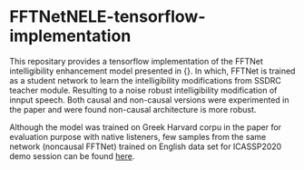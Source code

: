 # FFTNetNELE-tensorflow-implementation
This repositary provides a tensorflow implementation of the FFTNet intelligibility enhancement model presented in {}. In which, FFTNet is trained as a student network to learn the intelligibility modifications from SSDRC teacher module. Resulting to a noise robust intelligibility modification of innput speech.
Both causal and non-causal versions were experimented in the paper and were found non-causal architecture is more robust.

Although the model was trained on Greek Harvard corpu in the paper for evaluation purpose with native listeners, few samples from the same network (noncausal FFTNet) trained on English data set for ICASSP2020 demo session can be found <a href="https://www.csd.uoc.gr/~shifaspv/ICASSP2020-Demo.html">here</a>.
